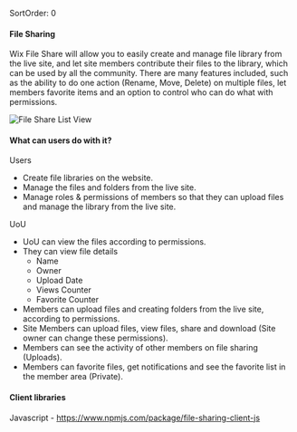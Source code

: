 SortOrder: 0
#### File Sharing

Wix File Share will allow you to easily create and manage file library from the live site, 
and let site members contribute their files to the library, which can be used by all the community. 
There are many features included, such as the ability to do one action (Rename, Move, Delete) on multiple files, 
let members favorite items and an option to control who can do what with permissions.

![File Share List View](file-share.png) 

#### What can users do with it?

Users

- Create file libraries on the website.
- Manage the files and folders from the live site.
- Manage roles & permissions of members so that they can upload files and manage the library from the live site.

UoU

- UoU can view the files according to permissions.
- They can view file details 
  - Name
  - Owner
  - Upload Date
  - Views Counter
  - Favorite Counter
- Members can upload files and creating folders from the live site, according to permissions.
- Site Members can upload files, view files, share and download (Site owner can change these permissions).
- Members can see the activity of other members on file sharing (Uploads).
- Members can favorite files, get notifications and see the favorite list in the member area (Private).

#### Client libraries

Javascript - https://www.npmjs.com/package/file-sharing-client-js